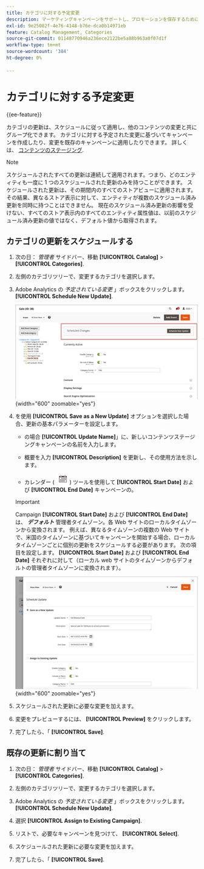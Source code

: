 ```yaml
---
title: カテゴリに対する予定変更
description: マーケティングキャンペーンをサポートし、プロモーションを保存するために、カテゴリの変更をスケジュールする方法を説明します。
exl-id: 9e25082f-4e76-4148-b76e-dca0b14971eb
feature: Catalog Management, Categories
source-git-commit: 01148770946a236ece2122be5a88b963a0f07d1f
workflow-type: tm+mt
source-wordcount: '384'
ht-degree: 0%

---
```


# カテゴリに対する予定変更

{{ee-feature}}

カテゴリの更新は、スケジュールに従って適用し、他のコンテンツの変更と共にグループ化できます。 カテゴリに対する予定された変更に基づいてキャンペーンを作成したり、変更を既存のキャンペーンに適用したりできます。 詳しくは、 [コンテンツのステージング](../content-design/content-staging.md).

>[!NOTE]
>
>スケジュールされたすべての更新は連続して適用されます。つまり、どのエンティティも一度に 1 つのスケジュールされた更新のみを持つことができます。 スケジュールされた更新は、その期間内のすべてのストアビューに適用されます。 その結果、異なるストア表示に対して、エンティティが複数のスケジュール済み更新を同時に持つことはできません。 現在のスケジュール済み更新の影響を受けない、すべてのストア表示内のすべてのエンティティ属性値は、以前のスケジュール済み更新の値ではなく、デフォルト値から取得されます。

## カテゴリの更新をスケジュールする

1. 次の日： _管理者_ サイドバー、移動 **[!UICONTROL Catalog]** > **[!UICONTROL Categories]**.

1. 左側のカテゴリツリーで、変更するカテゴリを選択します。

1. Adobe Analytics の _予定されている変更_ 」ボックスをクリックします。 **[!UICONTROL Schedule New Update]**.

   ![予定されている変更](./assets/category-scheduled-changes.png){width="600" zoomable="yes"}

1. を使用 **[!UICONTROL Save as a New Update]** オプションを選択した場合、更新の基本パラメーターを設定します。

   - の場合 **[!UICONTROL Update Name]**」に、新しいコンテンツステージングキャンペーンの名前を入力します。

   - 概要を入力 **[!UICONTROL Description]** を更新し、その使用方法を示します。

   - カレンダー ( ![カレンダーアイコン](../assets/icon-calendar.png) ) ツールを使用して **[!UICONTROL Start Date]** および **[!UICONTROL End Date]** キャンペーンの。

   >[!IMPORTANT]
   >
   >Campaign **[!UICONTROL Start Date]** および **[!UICONTROL End Date]** は、 **_デフォルト_** 管理者タイムゾーン。各 Web サイトのローカルタイムゾーンから変換されます。 例えば、異なるタイムゾーンの複数の Web サイトで、米国のタイムゾーンに基づいてキャンペーンを開始する場合、ローカルタイムゾーンごとに個別の更新をスケジュールする必要があります。 次の項目を設定します。 **[!UICONTROL Start Date]** および **[!UICONTROL End Date]** それぞれに対して（ローカル web サイトのタイムゾーンからデフォルトの管理者タイムゾーンに変換されます）。

   ![予定されている変更](./assets/category-scheduled-changes-new-update.png){width="600" zoomable="yes"}

1. スケジュールされた更新に必要な変更を加えます。

1. 変更をプレビューするには、 **[!UICONTROL Preview]** をクリックします。

1. 完了したら、「 **[!UICONTROL Save]**.

## 既存の更新に割り当て

1. 次の日： _管理者_ サイドバー、移動 **[!UICONTROL Catalog]** > **[!UICONTROL Categories]**.

1. 左側のカテゴリツリーで、変更するカテゴリを選択します。

1. Adobe Analytics の _予定されている変更_ 」ボックスをクリックします。 **[!UICONTROL Schedule New Update]**.

1. 選択 **[!UICONTROL Assign to Existing Campaign]**.

1. リストで、必要なキャンペーンを見つけて、 **[!UICONTROL Select]**.

1. スケジュールされた更新に必要な変更を加えます。

1. 完了したら、「 **[!UICONTROL Save]**.
